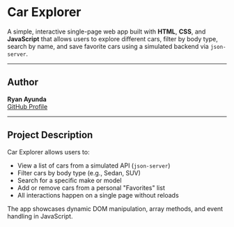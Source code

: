 #  Car Explorer

A simple, interactive single-page web app built with **HTML**, **CSS**, and **JavaScript** that allows users to explore different cars, filter by body type, search by name, and save favorite cars using a simulated backend via `json-server`.

---

##  Author

**Ryan Ayunda**  
[GitHub Profile](https://github.com/Ayunda808)

---


##  Project Description

Car Explorer allows users to:

- View a list of cars from a simulated API (`json-server`)
- Filter cars by body type (e.g., Sedan, SUV)
- Search for a specific make or model
- Add or remove cars from a personal "Favorites" list
- All interactions happen on a single page without reloads

The app showcases dynamic DOM manipulation, array methods, and event handling in JavaScript.


